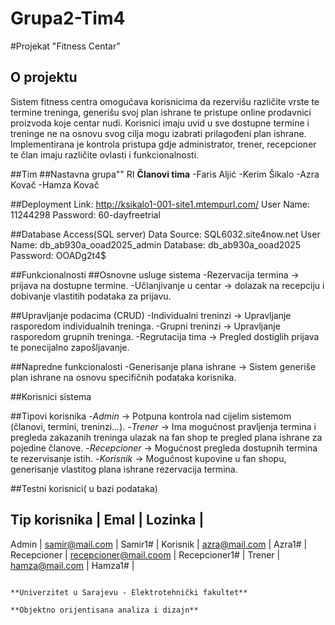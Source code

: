 # Grupa2-Tim4 
#Projekat "Fitness Centar"

## O projektu
Sistem fitness centra omogućava korisnicima da rezervišu različite vrste te termine treninga,
generišu svoj plan ishrane te pristupe online prodavnici proizvoda koje centar nudi.
Korisnici imaju uvid u sve dostupne termine i treninge ne na osnovu svog cilja mogu izabrati 
prilagođeni plan ishrane. Implementirana je kontrola pristupa gdje administrator, trener, recepcioner 
te član imaju različite ovlasti i funkcionalnosti.

##Tim
##Nastavna grupa"" RI
**Članovi tima**
-Faris Aljić
-Kerim Šikalo
-Azra Kovač
-Hamza Kovač


##Deployment
Link: http://ksikalo1-001-site1.mtempurl.com/
User Name: 11244298
Password: 60-dayfreetrial


##Database Access(SQL server)
Data Source: SQL6032.site4now.net
User Name: db_ab930a_ooad2025_admin
Database: db_ab930a_ooad2025
Password: OOADg2t4$

##Funkcionalnosti
##Osnovne usluge sistema
-Rezervacija termina -> prijava na dostupne termine. 
-Učlanjivanje u centar -> dolazak na recepciju i dobivanje vlastitih podataka za prijavu.

##Upravljanje podacima (CRUD)
-Individualni treninzi -> Upravljanje rasporedom individualnih treninga.
-Grupni treninzi -> Upravljanje rasporedom grupnih treninga.
-Regrutacija tima -> Pregled dostiglih prijava te ponecijalno zapošljavanje.

##Napredne funkcionalosti
-Generisanje plana ishrane -> Sistem generiše plan ishrane na osnovu specifičnih podataka korisnika.

##Korisnici sistema

##Tipovi korisnika
-*Admin* -> Potpuna kontrola nad cijelim sistemom (članovi, termini, treninzi...).
-*Trener* -> Ima mogućnost pravljenja termina i pregleda zakazanih treninga ulazak na fan shop te pregled plana ishrane za pojedine članove.
-*Recepcioner* -> Mogućnost pregleda dostupnih termina te rezervisanje istih.
-*Korisnik* -> Mogućnost kupovine u fan shopu, generisanje vlastitog plana ishrane rezervacija termina.

##Testni korisnici( u bazi podataka)

Tip korisnika | Emal                  | Lozinka       |
-------------------------------------------------------
Admin         | samir@mail.com        | Samir1#       |
Korisnik      | azra@mail.com         | Azra1#        |
Recepcioner   | recepcioner@mail.coom | Recepcioner1# |
Trener        | hamza@mail.com        | Hamza1#       |



                                                                                                                            **Univerzitet u Sarajevu - Elektrotehnički fakultet**
                                                                                                                                 **Objektno orijentisana analiza i dizajn**
